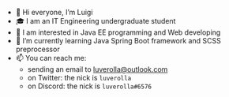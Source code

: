 - 👋 Hi everyone, I’m Luigi
- 🎓 I am an IT Engineering undergraduate student
- 👀 I am interested in Java EE programming and Web developing
- 🌱 I’m currently learning Java Spring Boot framework and SCSS preprocessor
- 📫 You can reach me:
  -  sending an email to [luverolla@outlook.com](mailto:luverolla@outlook.com)
  -  on Twitter: the nick is `luverolla`
  -  on Discord: the nick is `luverolla#6576`
